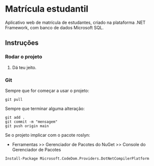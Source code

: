 # Matrícula estudantil

Aplicativo web de matrícula de estudantes, criado na plataforma .NET Framework, com banco de dados Microsoft SQL.

## Instruções
### Rodar o projeto

1. Dá teu jeito.

### Git
Sempre que for começar a usar o projeto:
```shell
git pull
```

Sempre que terminar alguma alteração:
```shell
git add .
git commit -m "mensagem"
git push origin main
```

Se o projeto implicar com o pacote roslyn:
- Ferramentas >> Gerenciador de Pacotes do NuGet >> Console do Gerenciador de Pacotes
```shell
Install-Package Microsoft.CodeDom.Providers.DotNetCompilerPlatform
```

